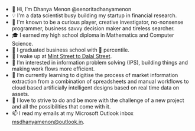 - 👋 Hi, I’m Dhanya Menon @senoritadhanyamenon
- 💡 I'm a data scientist busy building my startup in financial research.
- 💃 I'm known to be a curious player, creative investigator, no-nonsense programmer, business savvy decision maker and tireless searcher.
- 🎓 I earned my high school diploma in Mathematics and Computer Science.
- 🏅 I graduated business school with 💯 percentile.
- 💊 I wake up at [Mint Street to Dalal Street](https://github.com/Mint-Street-to-Dalal-Street).
- 👀 I’m interested in information problem solving (IPS), building things and making work flows more efficient.
- 🌱 I’m currently learning to digitise the process of market information extraction from a combination of spreadsheets and manual workflows to cloud based artificially intelligent designs based on real time data on assets.
- 💞️ I love to strive to do and be more with the challenge of a new project and all the possibilities that come with it.
- 📫 I read my emails at my Microsoft Outlook inbox msdhanyamenon@outlook.in.







